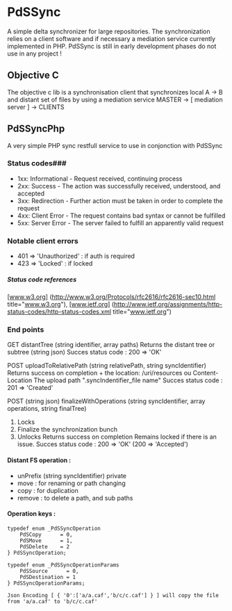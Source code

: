 # PdSSync #

A simple delta synchronizer for large repositories.
The synchronization relies on a client software and if necessary a mediation service currently implemented in PHP.
PdSSync is still in early development phases do not use in any project !


## Objective C ##
The objective c lib is a synchronisation client that synchronizes local A -\> B and distant set of files by using a mediation service MASTER  -\> \[ mediation server ] -\> CLIENTS

## PdSSyncPhp ##
A very simple PHP sync restfull service to use in conjonction with PdSSync

### Status codes###

* 1xx: Informational - Request received, continuing process
* 2xx: Success - The action was successfully received, understood, and accepted
* 3xx: Redirection - Further action must be taken in order to complete the request
* 4xx: Client Error - The request contains bad syntax or cannot be fulfilled
* 5xx: Server Error - The server failed to fulfill an apparently valid request

### Notable client errors ###

* 401 => 'Unauthorized' : if auth is required
* 423 => 'Locked' : if locked

##### Status code references ####
[www.w3.org] (http://www.w3.org/Protocols/rfc2616/rfc2616-sec10.html title="www.w3.org"), [www.ietf.org] (http://www.ietf.org/assignments/http-status-codes/http-status-codes.xml title="www.ietf.org")

### End points ###

GET distantTree (string identifier, array paths<optional>)
Returns the distant tree or subtree (string json)
Succes status code : 200 => 'OK'

POST uploadToRelativePath (string relativePath, string syncIdentifier)
Returns success on completion + the location: /uri/resources  ou Content-Location 
The upload path ".syncIndentifier_file name"
Succes status code : 201 => 'Created'

POST (string json) finalizeWithOperations (string syncIdentifier, array operations, string finalTree)
1. Locks 
2. Finalize the synchronization bunch 
3. Unlocks
Returns success on completion
Remains locked if there is an issue.
Succes status code : 200 => 'OK'
(200 => 'Accepted') 


#### Distant FS operation : ####
* unPrefix (string syncIdentifier) private 
* move : for renaming or path changing
* copy : for duplication 
* remove : to delete a path, and sub paths

#### Operation keys : ####

	typedef enum _PdSSyncOperation 
		PdSCopy      = 0,
		PdSMove      = 1,
		PdSDelete    = 2
	} PdSSyncOperation;

	typedef enum _PdSSyncOperationParams 
		PdSSource      = 0,
		PdSDestination = 1
	} PdSSyncOperationParams;
	
	Json Encoding [ { '0':['a/a.caf','b/c/c.caf'] } ] will copy the file from 'a/a.caf' to 'b/c/c.caf'

